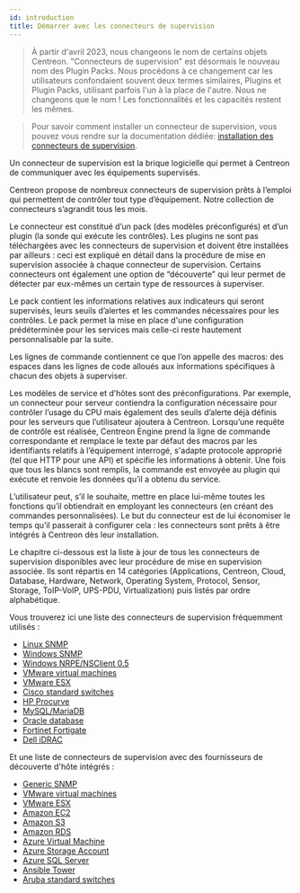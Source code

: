 ```yaml
---
id: introduction
title: Démarrer avec les connecteurs de supervision
---
```


> À partir d'avril 2023, nous changeons le nom de certains objets Centreon. "Connecteurs de supervision" est désormais le nouveau nom des Plugin Packs. Nous procédons à ce changement car les utilisateurs confondaient souvent deux termes similaires, Plugins et Plugin Packs, utilisant parfois l'un à la place de l'autre. Nous ne changeons que le nom ! Les fonctionnalités et les capacités restent les mêmes.

> Pour savoir comment installer un connecteur de supervision, vous pouvez vous rendre sur la documentation dédiée: 
> [installation des connecteurs de supervision](/docs/monitoring/pluginpacks).

Un connecteur de supervision est la brique logicielle qui permet à Centreon de communiquer avec les équipements supervisés.

Centreon propose de nombreux connecteurs de supervision prêts à l’emploi qui permettent de contrôler tout type d’équipement. Notre collection de connecteurs s’agrandit tous les mois.

Le connecteur est constitué d’un pack (des modèles préconfigurés) et d’un plugin (la sonde qui exécute les contrôles). Les plugins ne sont pas téléchargées avec les connecteurs de supervision et doivent être installées par ailleurs : ceci est expliqué en détail dans la procédure de mise en supervision associée à chaque connecteur de supervision.
Certains connecteurs ont également une option de “découverte” qui leur permet de détecter par eux-mêmes un certain type de ressources à superviser.

Le pack contient les informations relatives aux indicateurs qui seront supervisés, leurs seuils d’alertes et les commandes nécessaires pour les contrôles. Le pack permet la mise en place d'une configuration prédéterminée pour les services mais celle-ci reste hautement personnalisable par la suite. 


Les lignes de commande contiennent ce que l’on appelle des macros: des espaces dans les lignes de code alloués aux informations spécifiques à chacun des objets à superviser. 

Les modèles de service et d’hôtes sont des préconfigurations. Par exemple, un connecteur pour serveur contiendra la configuration nécessaire pour contrôler l’usage du CPU mais également des seuils d’alerte déjà définis pour les serveurs que l’utilisateur ajoutera à Centreon.
Lorsqu’une requête de contrôle est réalisée, Centreon Engine prend la ligne de commande correspondante et remplace le texte par défaut des macros par les identifiants relatifs à l’équipement interrogé, s'adapte protocole approprié (tel que HTTP pour une API) et spécifie les informations à obtenir. Une fois que tous les blancs sont remplis, la commande est envoyée au plugin qui exécute et renvoie les données qu’il a obtenu du service.


L’utilisateur peut, s’il le souhaite, mettre en place lui-même toutes les fonctions qu’il obtiendrait en employant les connecteurs (en créant des commandes personnalisées). Le but du connecteur est de lui économiser le temps qu’il passerait à configurer cela : les connecteurs sont prêts à être intégrés à Centreon dès leur installation.


Le chapitre ci-dessous est la liste à jour de tous les connecteurs de supervision disponibles
avec leur procédure de mise en supervision associée. Ils sont répartis en 14
catégories (Applications, Centreon, Cloud, Database, Hardware, Network,
Operating System, Protocol, Sensor, Storage, ToIP-VoIP, UPS-PDU,
Virtualization) puis listés par ordre alphabétique.

Vous trouverez ici une liste des connecteurs de supervision fréquemment utilisés :

  - [Linux SNMP](../procedures/operatingsystems-linux-snmp.md)
  - [Windows SNMP](../procedures/operatingsystems-windows-snmp.md)
  - [Windows NRPE/NSClient 0.5](../procedures/operatingsystems-windows-nsclient-05-nrpe.md)
  - [VMware virtual machines](../procedures/virtualization-vmware2-vm.md)
  - [VMware ESX](../procedures/virtualization-vmware2-esx.md)
  - [Cisco standard switches](../procedures/network-cisco-standard-snmp.md)
  - [HP Procurve](../procedures/network-switchs-hp-procurve-snmp.md)
  - [MySQL/MariaDB](../procedures/applications-databases-mysql.md)
  - [Oracle database](../procedures/applications-databases-oracle.md)
  - [Fortinet Fortigate](../procedures/network-firewalls-fortinet-fortigate-snmp.md)
  - [Dell iDRAC](../procedures/hardware-servers-dell-idrac-snmp.md)

Et une liste de connecteurs de supervision avec des fournisseurs de découverte d'hôte
intégrés :

  - [Generic SNMP](../procedures/applications-protocol-snmp.md)
  - [VMware virtual machines](../procedures/virtualization-vmware2-vm.md)
  - [VMware ESX](../procedures/virtualization-vmware2-esx.md)
  - [Amazon EC2](../procedures/cloud-aws-ec2.md)
  - [Amazon S3](../procedures/cloud-aws-s3.md)
  - [Amazon RDS](../procedures/cloud-aws-rds.md)
  - [Azure Virtual Machine](../procedures/cloud-azure-compute-virtualmachine.md)
  - [Azure Storage Account](../procedures/cloud-azure-storage-storageaccount.md)
  - [Azure SQL Server](../procedures/cloud-azure-database-sqlserver.md)
  - [Ansible Tower](../procedures/applications-ansible-tower.md)
  - [Aruba standard switches](../procedures/network-switchs-aruba-standard-snmp.md)
